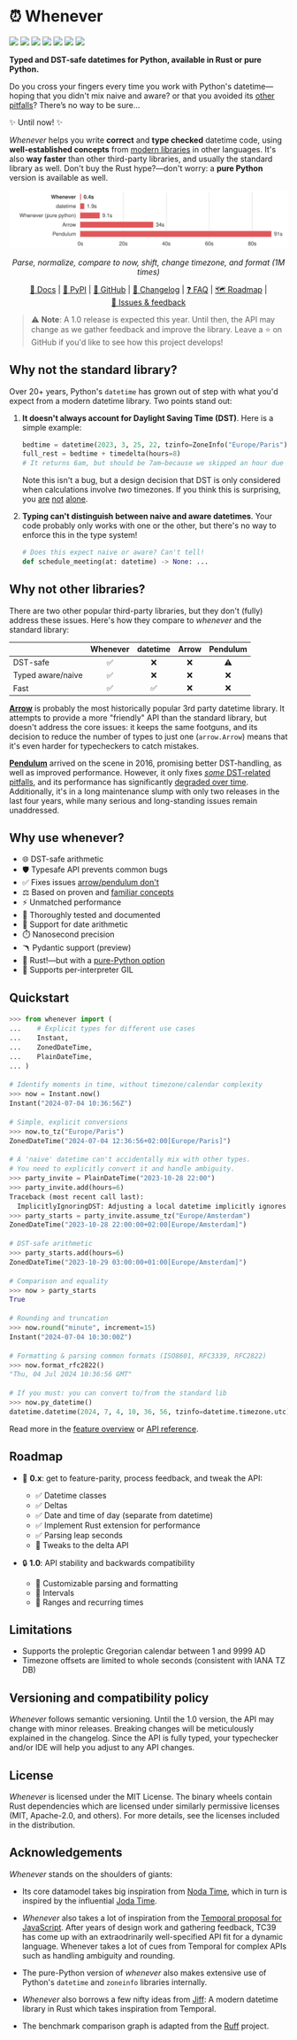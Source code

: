 # ⏰ Whenever

[![](https://img.shields.io/pypi/v/whenever.svg?color=blue)](https://pypi.python.org/pypi/whenever)
[![](https://img.shields.io/python/required-version-toml?tomlFilePath=https%3A%2F%2Fraw.githubusercontent.com%2Fariebovenberg%2Fwhenever%2Fmain%2Fpyproject.toml)](https://pypi.python.org/pypi/whenever)
[![](https://img.shields.io/pypi/l/whenever.svg?color=blue)](https://pypi.python.org/pypi/whenever)
[![](https://img.shields.io/badge/mypy-strict-forestgreen)](https://mypy.readthedocs.io/en/stable/command_line.html#cmdoption-mypy-strict)
[![](https://img.shields.io/github/actions/workflow/status/ariebovenberg/whenever/checks.yml?branch=main)](https://github.com/ariebovenberg/whenever)
[![](https://img.shields.io/readthedocs/whenever.svg)](http://whenever.readthedocs.io/)
[![](https://static.pepy.tech/badge/whenever/month)](https://pypi.python.org/pypi/whenever)


**Typed and DST-safe datetimes for Python, available in Rust or pure Python.**

Do you cross your fingers every time you work with Python's datetime—hoping that you didn't mix naive and aware?
or that you avoided its [other pitfalls](https://dev.arie.bovenberg.net/blog/python-datetime-pitfalls/)?
There’s no way to be sure...

✨ Until now! ✨

*Whenever* helps you write **correct** and **type checked** datetime code,
using **well-established concepts** from [modern libraries](#acknowledgements) in other languages.
It's also **way faster** than other third-party libraries, and usually the standard library as well.
Don't buy the Rust hype?—don't worry: a **pure Python** version is available as well.

  <p align="center">
    <picture align="center">
        <source media="(prefers-color-scheme: dark)" srcset="https://raw.githubusercontent.com/ariebovenberg/whenever/main/benchmarks/comparison/graph-dark.svg">
        <source media="(prefers-color-scheme: light)" srcset="https://raw.githubusercontent.com/ariebovenberg/whenever/main/benchmarks/comparison/graph-light.svg">
        <img alt="Shows a bar chart with benchmark results." src="https://raw.githubusercontent.com/ariebovenberg/whenever/main/benchmarks/comparison/graph-light.svg">
    </picture>
  </p>

  <p align="center" style="font-size: 14px">
    <i>Parse, normalize, compare to now, shift, change timezone, and format (1M times)</i>
  </p>

<div align="center">


[📖 Docs](https://whenever.readthedocs.io) |
[🐍 PyPI](https://pypi.org/project/whenever/) |
[🐙 GitHub](https://github.com/ariebovenberg/whenever) |
[🚀 Changelog](https://whenever.readthedocs.io/en/latest/changelog.html) |
[❓ FAQ](https://whenever.readthedocs.io/en/latest/faq.html) |
[🗺️ Roadmap](#roadmap) |
[💬 Issues & feedback](https://github.com/ariebovenberg/whenever/issues)

</div>

> ⚠️ **Note**: A 1.0 release is expected this year. Until then, the API may change
> as we gather feedback and improve the library.
> Leave a ⭐️ on GitHub if you'd like to see how this project develops!

## Why not the standard library?

Over 20+ years, Python's `datetime` has grown
out of step with what you'd expect from a modern datetime library.
Two points stand out:

1. **It doesn't always account for Daylight Saving Time (DST)**.
   Here is a simple example:

   ```python
   bedtime = datetime(2023, 3, 25, 22, tzinfo=ZoneInfo("Europe/Paris"))
   full_rest = bedtime + timedelta(hours=8)
   # It returns 6am, but should be 7am—because we skipped an hour due to DST!
   ```

   Note this isn't a bug, but a design decision that DST is only considered
   when calculations involve *two* timezones.
   If you think this is surprising, you
   [are](https://github.com/python/cpython/issues/91618)
   [not](https://github.com/python/cpython/issues/116035)
   [alone](https://github.com/python/cpython/issues/112638).

2. **Typing can't distinguish between naive and aware datetimes**.
   Your code probably only works with one or the other,
   but there's no way to enforce this in the type system!

   ```python
   # Does this expect naive or aware? Can't tell!
   def schedule_meeting(at: datetime) -> None: ...
   ```

## Why not other libraries?

There are two other popular third-party libraries, but they don't (fully)
address these issues. Here's how they compare to *whenever* and the standard library:

<div align="center">

|                   | Whenever | datetime | Arrow | Pendulum |
|-------------------|:--------:|:--------:|:-----:|:--------:|
|      DST-safe     |     ✅    |     ❌    |   ❌   |     ⚠️    |
| Typed aware/naive |     ✅    |     ❌    |   ❌   |     ❌    |
|        Fast       |     ✅    |     ✅    |   ❌   |     ❌    |

</div>

[**Arrow**](https://pypi.org/project/arrow/)
is probably the most historically popular 3rd party datetime library.
It attempts to provide a more "friendly" API than the standard library,
but doesn't address the core issues:
it keeps the same footguns, and its decision to reduce the number
of types to just one (``arrow.Arrow``) means that it's even harder
for typecheckers to catch mistakes.

[**Pendulum**](https://pypi.org/project/pendulum/)
arrived on the scene in 2016, promising better DST-handling,
as well as improved performance.
However, it only fixes [*some* DST-related pitfalls](https://dev.arie.bovenberg.net/blog/python-datetime-pitfalls/#datetime-library-scorecard),
and its performance has significantly [degraded over time](https://github.com/sdispater/pendulum/issues/818).
Additionally, it's in a long maintenance slump with only two releases in the last four years,
while many serious and long-standing issues remain unaddressed.

## Why use whenever?

- 🌐 DST-safe arithmetic
- 🛡️ Typesafe API prevents common bugs
- ✅ Fixes issues [arrow/pendulum don't](https://dev.arie.bovenberg.net/blog/python-datetime-pitfalls/#datetime-library-scorecard)
- ⚖️  Based on proven and [familiar concepts](https://www.youtube.com/watch?v=saeKBuPewcU)
- ⚡️ Unmatched performance
- 💎 Thoroughly tested and documented
- 📆 Support for date arithmetic
- ⏱️ Nanosecond precision
- 🪃 Pydantic support (preview)
- 🦀 Rust!—but with a [pure-Python option](https://whenever.readthedocs.io/en/latest/faq.html#how-can-i-use-the-pure-python-version)
- 🚀 Supports per-interpreter GIL

## Quickstart

```python
>>> from whenever import (
...    # Explicit types for different use cases
...    Instant,
...    ZonedDateTime,
...    PlainDateTime,
... )

# Identify moments in time, without timezone/calendar complexity
>>> now = Instant.now()
Instant("2024-07-04 10:36:56Z")

# Simple, explicit conversions
>>> now.to_tz("Europe/Paris")
ZonedDateTime("2024-07-04 12:36:56+02:00[Europe/Paris]")

# A 'naive' datetime can't accidentally mix with other types.
# You need to explicitly convert it and handle ambiguity.
>>> party_invite = PlainDateTime("2023-10-28 22:00")
>>> party_invite.add(hours=6)
Traceback (most recent call last):
  ImplicitlyIgnoringDST: Adjusting a local datetime implicitly ignores DST [...]
>>> party_starts = party_invite.assume_tz("Europe/Amsterdam")
ZonedDateTime("2023-10-28 22:00:00+02:00[Europe/Amsterdam]")

# DST-safe arithmetic
>>> party_starts.add(hours=6)
ZonedDateTime("2023-10-29 03:00:00+01:00[Europe/Amsterdam]")

# Comparison and equality
>>> now > party_starts
True

# Rounding and truncation
>>> now.round("minute", increment=15)
Instant("2024-07-04 10:30:00Z")

# Formatting & parsing common formats (ISO8601, RFC3339, RFC2822)
>>> now.format_rfc2822()
"Thu, 04 Jul 2024 10:36:56 GMT"

# If you must: you can convert to/from the standard lib
>>> now.py_datetime()
datetime.datetime(2024, 7, 4, 10, 36, 56, tzinfo=datetime.timezone.utc)
```

Read more in the [feature overview](https://whenever.readthedocs.io/en/latest/overview.html)
or [API reference](https://whenever.readthedocs.io/en/latest/api.html).

## Roadmap

- 🧪 **0.x**: get to feature-parity, process feedback, and tweak the API:

  - ✅ Datetime classes
  - ✅ Deltas
  - ✅ Date and time of day (separate from datetime)
  - ✅ Implement Rust extension for performance
  - ✅ Parsing leap seconds
  - 🚧 Tweaks to the delta API
- 🔒 **1.0**: API stability and backwards compatibility
  - 🚧 Customizable parsing and formatting
  - 🚧 Intervals
  - 🚧 Ranges and recurring times

## Limitations

- Supports the proleptic Gregorian calendar between 1 and 9999 AD
- Timezone offsets are limited to whole seconds (consistent with IANA TZ DB)

## Versioning and compatibility policy

*Whenever* follows semantic versioning.
Until the 1.0 version, the API may change with minor releases.
Breaking changes will be meticulously explained in the changelog.
Since the API is fully typed, your typechecker and/or IDE
will help you adjust to any API changes.

## License

*Whenever* is licensed under the MIT License.
The binary wheels contain Rust dependencies which are licensed under
similarly permissive licenses (MIT, Apache-2.0, and others).
For more details, see the licenses included in the distribution.

## Acknowledgements

*Whenever* stands on the shoulders of giants:

- Its core datamodel takes big inspiration from [Noda Time](https://nodatime.org/),
  which in turn is inspired by the influential [Joda Time](https://www.joda.org/joda-time/).

- *Whenever* also takes a lot of inspiration from the [Temporal proposal for JavaScript](https://tc39.es/proposal-temporal/docs/).
  After years of design work and gathering feedback,
  TC39 has come up with an extraodrinarily well-specified API fit for a dynamic language.
  Whenever takes a lot of cues from Temporal for complex APIs such as handling
  ambiguity and rounding.

- The pure-Python version of *whenever* also makes extensive use of Python's ``datetime``
  and ``zoneinfo`` libraries internally.

- *Whenever* also borrows a few nifty ideas from [Jiff](https://github.com/BurntSushi/jiff):
  A modern datetime library in Rust which takes inspiration from Temporal.

- The benchmark comparison graph is adapted from the [Ruff](https://github.com/astral-sh/ruff) project.
